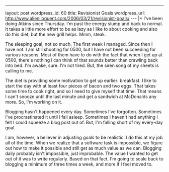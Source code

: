 --- 
layout: post
wordpress_id: 60
title: Revisionist Goals
wordpress_url: http://www.alieniloquent.com/2006/03/21/revisionist-goals/
--- |+
I've been doing Atkins since Thursday. I'm past the energy slump and back to
normal. It takes a little more effort to be as lazy as I like to about cooking
and also do this diet, but the new grill helps. Mmm, steak.

The sleeping goal, not so much. The first week I managed. Since then I have
not. I am still shooting for 0500, but I have not been succeeding for various
reasons. Most of them have to do with the fact that when I get up at 0500,
there's nothing I can think of that sounds better than crawling back into bed.
I'm awake, sure. I'm not tired. But, the siren song of my sheets is calling to
me.

The diet is providing some motivation to get up earlier: breakfast. I like to
start the day with at least four pieces of bacon and two eggs. That takes some
time to cook right, and so I need to give myself that time. That means I can't
snooze until the last minute and get a sandwich at McDonalds any more. So, I'm
working on it.

Blogging hasn't happened every day. Sometimes I've forgotten. Sometimes I've
procrastinated it until I fall asleep. Sometimes I haven't had anything I felt
I could squeeze a blog post out of. But, I'm falling short of my every-day
goal.

I am, however, a believer in adjusting goals to be realistic. I do this at my
job all of the time. When we realize that a software task is impossible, we
figure out how to make it possible and still get as much value as we can.
Blogging daily probably isn't impossible, just improbable. The value I wanted
to get out of it was to write regularly. Based on that fact, I'm going to
scale back to blogging a minimum of three times a week, and more if I feel
moved to.

